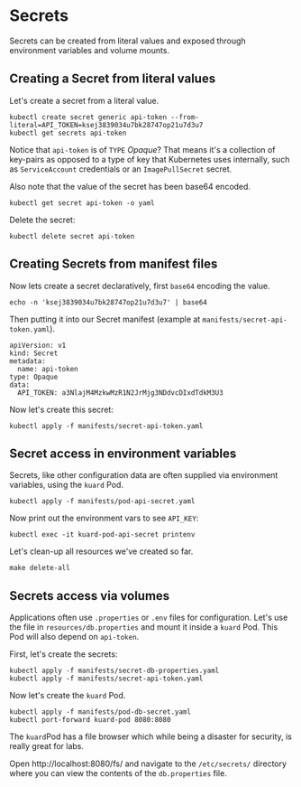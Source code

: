 # Secrets

Secrets can be created from literal values and exposed through environment variables and volume mounts.

## Creating a Secret from literal values

Let's create a secret from a literal value.

    kubectl create secret generic api-token --from-literal=API_TOKEN=ksej3839034u7bk28747op21u7d3u7
    kubectl get secrets api-token

Notice that `api-token` is of `TYPE` *Opaque*? That means it's a collection of key-pairs as opposed to a type of key that Kubernetes uses internally, such as `ServiceAccount` credentials or an `ImagePullSecret` secret.

Also note that the value of the secret has been base64 encoded.

    kubectl get secret api-token -o yaml
    
Delete the secret:

    kubectl delete secret api-token
    
## Creating Secrets from manifest files

Now lets create a secret declaratively, first `base64` encoding the value.

    echo -n 'ksej3839034u7bk28747op21u7d3u7' | base64

Then putting it into our Secret manifest (example at `manifests/secret-api-token.yaml`).

    apiVersion: v1
    kind: Secret
    metadata:
      name: api-token
    type: Opaque
    data:
      API_TOKEN: a3NlajM4MzkwMzR1N2JrMjg3NDdvcDIxdTdkM3U3

Now let's create this secret:

    kubectl apply -f manifests/secret-api-token.yaml

## Secret access in environment variables        

Secrets, like other configuration data are often supplied via environment variables, using the `kuard` Pod.

    kubectl apply -f manifests/pod-api-secret.yaml

Now print out the environment vars to see `API_KEY`:

    kubectl exec -it kuard-pod-api-secret printenv

Let's clean-up all resources we've created so far.

    make delete-all

## Secrets access via volumes

Applications often use `.properties` or `.env` files for configuration. Let's use the file in `resources/db.properties` and mount it inside a `kuard` Pod. This Pod will also depend on `api-token`.

First, let's create the secrets:

    kubectl apply -f manifests/secret-db-properties.yaml 
    kubectl apply -f manifests/secret-api-token.yaml 

Now let's create the `kuard` Pod.

    kubectl apply -f manifests/pod-db-secret.yaml
    kubectl port-forward kuard-pod 8080:8080

The `kuard`Pod has a file browser which while being a disaster for security, is really great for labs.

Open http://localhost:8080/fs/ and navigate to the `/etc/secrets/` directory where you can view the contents of the `db.properties` file.
